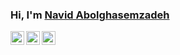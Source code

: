 ### Hi, I'm [Navid Abolghasemzadeh](https://navidagz.ir)

<a href="https://www.linkedin.com/in/navidagz/">
  <img align="left" alt="Linkedin" width="22px" src="https://cdn.jsdelivr.net/npm/simple-icons@v3/icons/linkedin.svg" />
</a>
<a href="https://t.me/navidagz">
  <img align="left" alt="Telegram" width="22px" src="https://cdn.jsdelivr.net/npm/simple-icons@v3/icons/telegram.svg" />
</a>
<a href="https://gitlab.com/navidagz">
  <img align="left" alt="Gitlab" width="22px" src="https://cdn.jsdelivr.net/npm/simple-icons@v3/icons/gitlab.svg" />
</a>
